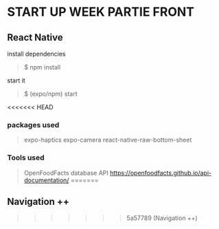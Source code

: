 #   START UP WEEK PARTIE FRONT
## React Native

install dependencies
> $ npm install

start it
> $ (expo/npm) start

<<<<<<< HEAD
### packages used
> expo-haptics
> expo-camera
> react-native-raw-bottom-sheet

### Tools used
> OpenFoodFacts database API https://openfoodfacts.github.io/api-documentation/	
=======
## Navigation ++
>>>>>>> 5a57789 (Navigation ++)
